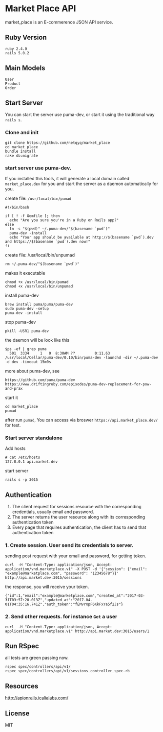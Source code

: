 # Market Place API

market_place is an E-commerence JSON API service.


## Ruby Version
```
ruby 2.4.0
rails 5.0.2
```

## Main Models
```
User
Product
Order
```

## Start Server

You can start the server use puma-dev, or start it using the traditional way `rails s`.

### Clone and init

```
git clone https://github.com/netqyq/market_place
cd market_place
bundle install
rake db:migrate

```

### start server use puma-dev. 
If you installed this tools, it will generate a local domain called `market_place.dev` for you and 
start the server as a daemon automatically for you. 

create file: `/usr/local/bin/pumad`
```
#!/bin/bash

if [ ! -f Gemfile ]; then
  echo "Are you sure you're in a Ruby on Rails app?"
else
  ln -s "$(pwd)" ~/.puma-dev/"$(basename `pwd`)"
  puma-dev -install
  echo "Your app should be available at http://$(basename `pwd`).dev and https://$(basename `pwd`).dev now!"
fi

```

create file: /usr/local/bin/unpumad
```
rm ~/.puma-dev/"$(basename `pwd`)"
```
makes it executable
```
chmod +x /usr/local/bin/pumad
chmod +x /usr/local/bin/unpumad
```

install puma-dev
```
brew install puma/puma/puma-dev
sudo puma-dev -setup
puma-dev -install
```

stop puma-dev
```
pkill -USR1 puma-dev
```

the daemon will be look like this
```
$ps -ef | grep puma
  501  3334     1   0  8:30AM ??         0:11.63 /usr/local/Cellar/puma-dev/0.10/bin/puma-dev -launchd -dir ~/.puma-dev -d dev -timeout 15m0s

```


more about puma-dev, see
```
https://github.com/puma/puma-dev
https://www.driftingruby.com/episodes/puma-dev-replacement-for-pow-and-prax
```

start it
```
cd market_place
pumad
```
after run `pumad`, You can access via broswer `https://api.market_place.dev/` for test.


### Start server standalone
Add hosts
```
# cat /etc/hosts
127.0.0.1 api.market.dev

```

start server 
```
rails s -p 3015
```

## Authentication

1. The client request for sessions resource with the corresponding credentials, usually email and password.
2. The server returns the user resource along with its corresponding authentication token
3. Every page that requires authentication, the client has to send that authentication token


### 1. Create session. User send its credentials to server.

sending post request with your email and password, for getting token.
```
curl  -H "Content-Type: application/json, Accept: application/vnd.marketplace.v1" -X POST -d '{"session": {"email": "example@marketplace.com", "password": "12345678"}}' http://api.market.dev:3015/sessions

```
the response, you will receive your token.
```
{"id":1,"email":"example@marketplace.com","created_at":"2017-03-31T03:57:20.013Z","updated_at":"2017-04-01T04:35:16.741Z","auth_token":"fEMvrXpF6KkFxYa5f2Js"}
```
### 2. Send other requests. for instance `Get` a user
```
curl  -H "Content-Type: application/json, Accept: application/vnd.marketplace.v1" http://api.market.dev:3015/users/1
```

## Run RSpec

all tests are green passing now.

```
rspec spec/controllers/api/v1/
rspec spec/controllers/api/v1/sessions_controller_spec.rb

```


## Resources
http://apionrails.icalialabs.com/


## License
MIT